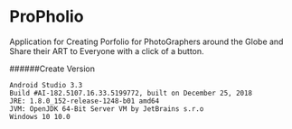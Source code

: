 # ProPholio

Application for Creating Porfolio for PhotoGraphers around the Globe and Share their ART to Everyone with a click of a button.

######Create Version
```
Android Studio 3.3
Build #AI-182.5107.16.33.5199772, built on December 25, 2018
JRE: 1.8.0_152-release-1248-b01 amd64
JVM: OpenJDK 64-Bit Server VM by JetBrains s.r.o
Windows 10 10.0
```
